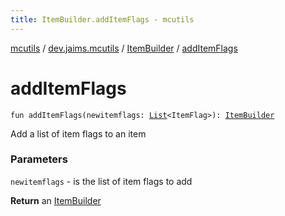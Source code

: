 ```yaml
---
title: ItemBuilder.addItemFlags - mcutils
---
```


[mcutils](../../index.html) / [dev.jaims.mcutils](../index.html) / [ItemBuilder](index.html) / [addItemFlags](./add-item-flags.html)

# addItemFlags

`fun addItemFlags(newitemflags: `[`List`](https://kotlinlang.org/api/latest/jvm/stdlib/kotlin.collections/-list/index.html)`<ItemFlag>): `[`ItemBuilder`](index.html)

Add a list of item flags to an item

### Parameters

`newitemflags` - is the list of item flags to add

**Return**
an [ItemBuilder](index.html)

